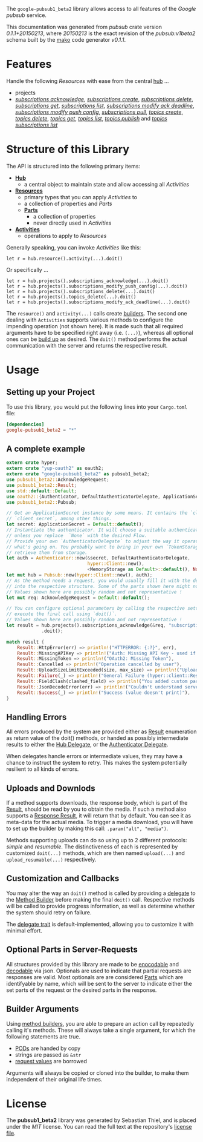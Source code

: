 <!---
DO NOT EDIT !
This file was generated automatically from 'src/mako/README.md.mako'
DO NOT EDIT !
-->
The `google-pubsub1_beta2` library allows access to all features of the *Google pubsub* service.

This documentation was generated from *pubsub* crate version *0.1.1+20150213*, where *20150213* is the exact revision of the *pubsub:v1beta2* schema built by the [mako](http://www.makotemplates.org/) code generator *v0.1.1*.
# Features

Handle the following *Resources* with ease from the central [hub](http://byron.github.io/google-apis-rs/google-pubsub1_beta2/struct.Pubsub.html) ... 

* projects
 * [*subscriptions acknowledge*](http://byron.github.io/google-apis-rs/google-pubsub1_beta2/struct.ProjectSubscriptionAcknowledgeCall.html), [*subscriptions create*](http://byron.github.io/google-apis-rs/google-pubsub1_beta2/struct.ProjectSubscriptionCreateCall.html), [*subscriptions delete*](http://byron.github.io/google-apis-rs/google-pubsub1_beta2/struct.ProjectSubscriptionDeleteCall.html), [*subscriptions get*](http://byron.github.io/google-apis-rs/google-pubsub1_beta2/struct.ProjectSubscriptionGetCall.html), [*subscriptions list*](http://byron.github.io/google-apis-rs/google-pubsub1_beta2/struct.ProjectSubscriptionListCall.html), [*subscriptions modify ack deadline*](http://byron.github.io/google-apis-rs/google-pubsub1_beta2/struct.ProjectSubscriptionModifyAckDeadlineCall.html), [*subscriptions modify push config*](http://byron.github.io/google-apis-rs/google-pubsub1_beta2/struct.ProjectSubscriptionModifyPushConfigCall.html), [*subscriptions pull*](http://byron.github.io/google-apis-rs/google-pubsub1_beta2/struct.ProjectSubscriptionPullCall.html), [*topics create*](http://byron.github.io/google-apis-rs/google-pubsub1_beta2/struct.ProjectTopicCreateCall.html), [*topics delete*](http://byron.github.io/google-apis-rs/google-pubsub1_beta2/struct.ProjectTopicDeleteCall.html), [*topics get*](http://byron.github.io/google-apis-rs/google-pubsub1_beta2/struct.ProjectTopicGetCall.html), [*topics list*](http://byron.github.io/google-apis-rs/google-pubsub1_beta2/struct.ProjectTopicListCall.html), [*topics publish*](http://byron.github.io/google-apis-rs/google-pubsub1_beta2/struct.ProjectTopicPublishCall.html) and [*topics subscriptions list*](http://byron.github.io/google-apis-rs/google-pubsub1_beta2/struct.ProjectTopicSubscriptionListCall.html)




# Structure of this Library

The API is structured into the following primary items:

* **[Hub](http://byron.github.io/google-apis-rs/google-pubsub1_beta2/struct.Pubsub.html)**
    * a central object to maintain state and allow accessing all *Activities*
* **[Resources](http://byron.github.io/google-apis-rs/google-pubsub1_beta2/trait.Resource.html)**
    * primary types that you can apply *Activities* to
    * a collection of properties and *Parts*
    * **[Parts](http://byron.github.io/google-apis-rs/google-pubsub1_beta2/trait.Part.html)**
        * a collection of properties
        * never directly used in *Activities*
* **[Activities](http://byron.github.io/google-apis-rs/google-pubsub1_beta2/trait.CallBuilder.html)**
    * operations to apply to *Resources*

Generally speaking, you can invoke *Activities* like this:

```Rust,ignore
let r = hub.resource().activity(...).doit()
```

Or specifically ...

```ignore
let r = hub.projects().subscriptions_acknowledge(...).doit()
let r = hub.projects().subscriptions_modify_push_config(...).doit()
let r = hub.projects().subscriptions_delete(...).doit()
let r = hub.projects().topics_delete(...).doit()
let r = hub.projects().subscriptions_modify_ack_deadline(...).doit()
```

The `resource()` and `activity(...)` calls create [builders][builder-pattern]. The second one dealing with `Activities` 
supports various methods to configure the impending operation (not shown here). It is made such that all required arguments have to be 
specified right away (i.e. `(...)`), whereas all optional ones can be [build up][builder-pattern] as desired.
The `doit()` method performs the actual communication with the server and returns the respective result.

# Usage

## Setting up your Project

To use this library, you would put the following lines into your `Cargo.toml` file:

```toml
[dependencies]
google-pubsub1_beta2 = "*"
```

## A complete example

```Rust
extern crate hyper;
extern crate "yup-oauth2" as oauth2;
extern crate "google-pubsub1_beta2" as pubsub1_beta2;
use pubsub1_beta2::AcknowledgeRequest;
use pubsub1_beta2::Result;
use std::default::Default;
use oauth2::{Authenticator, DefaultAuthenticatorDelegate, ApplicationSecret, MemoryStorage};
use pubsub1_beta2::Pubsub;

// Get an ApplicationSecret instance by some means. It contains the `client_id` and 
// `client_secret`, among other things.
let secret: ApplicationSecret = Default::default();
// Instantiate the authenticator. It will choose a suitable authentication flow for you, 
// unless you replace  `None` with the desired Flow.
// Provide your own `AuthenticatorDelegate` to adjust the way it operates and get feedback about 
// what's going on. You probably want to bring in your own `TokenStorage` to persist tokens and
// retrieve them from storage.
let auth = Authenticator::new(&secret, DefaultAuthenticatorDelegate,
                              hyper::Client::new(),
                              <MemoryStorage as Default>::default(), None);
let mut hub = Pubsub::new(hyper::Client::new(), auth);
// As the method needs a request, you would usually fill it with the desired information
// into the respective structure. Some of the parts shown here might not be applicable !
// Values shown here are possibly random and not representative !
let mut req: AcknowledgeRequest = Default::default();

// You can configure optional parameters by calling the respective setters at will, and
// execute the final call using `doit()`.
// Values shown here are possibly random and not representative !
let result = hub.projects().subscriptions_acknowledge(&req, "subscription")
             .doit();

match result {
    Result::HttpError(err) => println!("HTTPERROR: {:?}", err),
    Result::MissingAPIKey => println!("Auth: Missing API Key - used if there are no scopes"),
    Result::MissingToken => println!("OAuth2: Missing Token"),
    Result::Cancelled => println!("Operation cancelled by user"),
    Result::UploadSizeLimitExceeded(size, max_size) => println!("Upload size too big: {} of {}", size, max_size),
    Result::Failure(_) => println!("General Failure (hyper::client::Response doesn't print)"),
    Result::FieldClash(clashed_field) => println!("You added custom parameter which is part of builder: {:?}", clashed_field),
    Result::JsonDecodeError(err) => println!("Couldn't understand server reply - maybe API needs update: {:?}", err),
    Result::Success(_) => println!("Success (value doesn't print)"),
}

```
## Handling Errors

All errors produced by the system are provided either as [Result](http://byron.github.io/google-apis-rs/google-pubsub1_beta2/enum.Result.html) enumeration as return value of 
the doit() methods, or handed as possibly intermediate results to either the 
[Hub Delegate](http://byron.github.io/google-apis-rs/google-pubsub1_beta2/trait.Delegate.html), or the [Authenticator Delegate](http://byron.github.io/google-apis-rs/google-pubsub1_beta2/../yup-oauth2/trait.AuthenticatorDelegate.html).

When delegates handle errors or intermediate values, they may have a chance to instruct the system to retry. This 
makes the system potentially resilient to all kinds of errors.

## Uploads and Downlods
If a method supports downloads, the response body, which is part of the [Result](http://byron.github.io/google-apis-rs/google-pubsub1_beta2/enum.Result.html), should be
read by you to obtain the media.
If such a method also supports a [Response Result](http://byron.github.io/google-apis-rs/google-pubsub1_beta2/trait.ResponseResult.html), it will return that by default.
You can see it as meta-data for the actual media. To trigger a media download, you will have to set up the builder by making
this call: `.param("alt", "media")`.

Methods supporting uploads can do so using up to 2 different protocols: 
*simple* and *resumable*. The distinctiveness of each is represented by customized 
`doit(...)` methods, which are then named `upload(...)` and `upload_resumable(...)` respectively.

## Customization and Callbacks

You may alter the way an `doit()` method is called by providing a [delegate](http://byron.github.io/google-apis-rs/google-pubsub1_beta2/trait.Delegate.html) to the 
[Method Builder](http://byron.github.io/google-apis-rs/google-pubsub1_beta2/trait.CallBuilder.html) before making the final `doit()` call. 
Respective methods will be called to provide progress information, as well as determine whether the system should 
retry on failure.

The [delegate trait](http://byron.github.io/google-apis-rs/google-pubsub1_beta2/trait.Delegate.html) is default-implemented, allowing you to customize it with minimal effort.

## Optional Parts in Server-Requests

All structures provided by this library are made to be [enocodable](http://byron.github.io/google-apis-rs/google-pubsub1_beta2/trait.RequestValue.html) and 
[decodable](http://byron.github.io/google-apis-rs/google-pubsub1_beta2/trait.ResponseResult.html) via json. Optionals are used to indicate that partial requests are responses are valid.
Most optionals are are considered [Parts](http://byron.github.io/google-apis-rs/google-pubsub1_beta2/trait.Part.html) which are identifyable by name, which will be sent to 
the server to indicate either the set parts of the request or the desired parts in the response.

## Builder Arguments

Using [method builders](http://byron.github.io/google-apis-rs/google-pubsub1_beta2/trait.CallBuilder.html), you are able to prepare an action call by repeatedly calling it's methods.
These will always take a single argument, for which the following statements are true.

* [PODs][wiki-pod] are handed by copy
* strings are passed as `&str`
* [request values](http://byron.github.io/google-apis-rs/google-pubsub1_beta2/trait.RequestValue.html) are borrowed

Arguments will always be copied or cloned into the builder, to make them independent of their original life times.

[wiki-pod]: http://en.wikipedia.org/wiki/Plain_old_data_structure
[builder-pattern]: http://en.wikipedia.org/wiki/Builder_pattern
[google-go-api]: https://github.com/google/google-api-go-client

# License
The **pubsub1_beta2** library was generated by Sebastian Thiel, and is placed 
under the *MIT* license.
You can read the full text at the repository's [license file][repo-license].

[repo-license]: https://github.com/Byron/google-apis-rs/LICENSE.md
